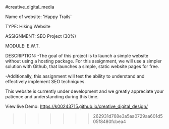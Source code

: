 
<!DOCTYPE html>
<html lang="en"> 

<body>
#creative_digital_media


Name of website: 'Happy Trails'

TYPE:       Hiking Website

ASSIGNMENT: SEO Project (30%)

MODULE:     E.W.T.





DESCRIPTION:
-The goal of this project is to launch a simple website without using a hosting package. For this assignment, we will use a simpler solution with Github, that launches a simple, static website pages for free.

-Additionally, this assignment will test the ability to understand and effectively implement SEO techniques.





This website is currently under development and we greatly appreciate your patience and understanding during this time.

View live Demo: https://k00243715.github.io/creative_digital_design/

</body>
</html>

>>>>>>> 262931d768e3a5aa0729aa601d505f8480fcbea4
